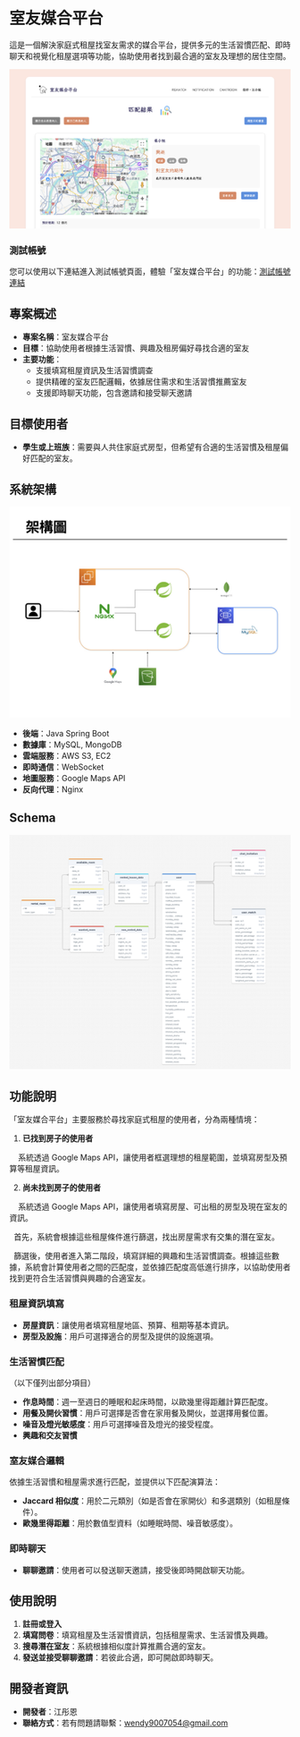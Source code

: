 # 室友媒合平台

這是一個解決家庭式租屋找室友需求的媒合平台，提供多元的生活習慣匹配、即時聊天和視覺化租屋選項等功能，協助使用者找到最合適的室友及理想的居住空間。

![image](https://github.com/wendy0705/roommate/blob/main/%E5%8C%B9%E9%85%8D%E7%B5%90%E6%9E%9C%E9%A0%81%E9%9D%A2.png)

### 測試帳號

您可以使用以下連結進入測試帳號頁面，體驗「室友媒合平台」的功能：[測試帳號連結](https://wendystylish.online/mainpage)

## 專案概述

- **專案名稱**：室友媒合平台
- **目標**：協助使用者根據生活習慣、興趣及租房偏好尋找合適的室友
- **主要功能**：
  - 支援填寫租屋資訊及生活習慣調查
  - 提供精確的室友匹配邏輯，依據居住需求和生活習慣推薦室友
  - 支援即時聊天功能，包含邀請和接受聊天邀請

## 目標使用者

- **學生或上班族**：需要與人共住家庭式房型，但希望有合適的生活習慣及租屋偏好匹配的室友。

## 系統架構
![image](https://github.com/wendy0705/roommate/blob/main/%E6%9E%B6%E6%A7%8B%E5%9C%96.jpeg)
- **後端**：Java Spring Boot
- **數據庫**：MySQL, MongoDB
- **雲端服務**：AWS S3, EC2
- **即時通信**：WebSocket
- **地圖服務**：Google Maps API
- **反向代理**：Nginx

## Schema
![image](https://github.com/wendy0705/roommate/blob/main/schema.png)

## 功能說明
「室友媒合平台」主要服務於尋找家庭式租屋的使用者，分為兩種情境：
1. **已找到房子的使用者**
   
&nbsp;&nbsp;&nbsp;&nbsp;系統透過 Google Maps API，讓使用者框選理想的租屋範圍，並填寫房型及預算等租屋資訊。

2. **尚未找到房子的使用者**

&nbsp;&nbsp;&nbsp;&nbsp;系統透過 Google Maps API，讓使用者填寫房屋、可出租的房型及現在室友的資訊。

&nbsp;&nbsp;首先，系統會根據這些租屋條件進行篩選，找出房屋需求有交集的潛在室友。

&nbsp;&nbsp;篩選後，使用者進入第二階段，填寫詳細的興趣和生活習慣調查。根據這些數據，系統會計算使用者之間的匹配度，並依據匹配度高低進行排序，以協助使用者找到更符合生活習慣與興趣的合適室友。

### 租屋資訊填寫
- **房屋資訊**：讓使用者填寫租屋地區、預算、租期等基本資訊。
- **房型及設施**：用戶可選擇適合的房型及提供的設施選項。

### 生活習慣匹配
（以下僅列出部分項目）
- **作息時間**：週一至週日的睡眠和起床時間，以歐幾里得距離計算匹配度。
- **用餐及開伙習慣**：用戶可選擇是否會在家用餐及開伙，並選擇用餐位置。
- **噪音及燈光敏感度**：用戶可選擇噪音及燈光的接受程度。
- **興趣和交友習慣**

### 室友媒合邏輯
依據生活習慣和租屋需求進行匹配，並提供以下匹配演算法：
- **Jaccard 相似度**：用於二元類別（如是否會在家開伙）和多選類別（如租屋條件）。
- **歐幾里得距離**：用於數值型資料（如睡眠時間、噪音敏感度）。

### 即時聊天
- **聊聊邀請**：使用者可以發送聊天邀請，接受後即時開啟聊天功能。

## 使用說明
1. **註冊或登入**
2. **填寫問卷**：填寫租屋及生活習慣資訊，包括租屋需求、生活習慣及興趣。
3. **搜尋潛在室友**：系統根據相似度計算推薦合適的室友。
4. **發送並接受聊聊邀請**：若彼此合適，即可開啟即時聊天。

## 開發者資訊
- **開發者**：江彤恩
- **聯絡方式**：若有問題請聯繫：wendy9007054@gmail.com


